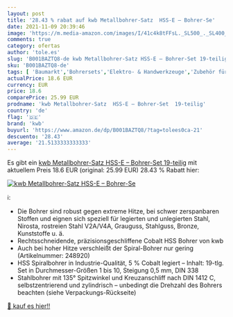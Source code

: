 ```yaml
---
layout: post
title: '28.43 % rabat auf kwb Metallbohrer-Satz  HSS-E – Bohrer-Se'
date: 2021-11-09 20:39:46
image: 'https://m.media-amazon.com/images/I/41c4k8tFFsL._SL500_._SL400_.jpg'
comments: true
category: ofertas
author: 'tole.es'
slug: 'B001BAZTQ8-de kwb Metallbohrer-Satz HSS-E – Bohrer-Set 19-teilig'
sku: 'B001BAZTQ8-de'
tags: [ 'Baumarkt','Bohrersets','Elektro- & Handwerkzeuge','Zubehör für Elektrowerkzeuge','kwb', ]
actualPrice: 18.6 EUR
currency: EUR
price: 18.6
comparePrice: 25.99 EUR
prodname: 'kwb Metallbohrer-Satz  HSS-E – Bohrer-Set  19-teilig'
country: 'de'
flag: '🇩🇪'
brand: 'kwb'
buyurl: 'https://www.amazon.de/dp/B001BAZTQ8/?tag=tolees0ca-21'
descuento: '28.43'
average: '21.5133333333333'
---
```


Es gibt ein [kwb Metallbohrer-Satz  HSS-E – Bohrer-Set  19-teilig](https://www.amazon.de/dp/B001BAZTQ8/?tag=tolees0ca-21) mit aktuellem Preis 18.6 EUR (original: 25.99 EUR) 28.43 % Rabatt hier:

[![kwb Metallbohrer-Satz  HSS-E – Bohrer-Se](https://m.media-amazon.com/images/I/41c4k8tFFsL._SL500_._SL400_.jpg)](https://www.amazon.de/dp/B001BAZTQ8/?tag=tolees0ca-21)

ℹ️:

- Die Bohrer sind robust gegen extreme Hitze, bei schwer zerspanbaren Stoffen und eignen sich speziell für legierten und unlegierten Stahl, Nirosta, rostreien Stahl V2A/V4A, Grauguss, Stahlguss, Bronze, Kunststoffe u. ä.
- Rechtsschneidende, präzisionsgeschliffene Cobalt HSS Bohrer von kwb
- Auch bei hoher Hitze verschleißt der Spiral-Bohrer nur gering (Artikelnummer: 248920)
- HSS Spiralbohrer in Industrie-Qualität, 5 % Cobalt legiert – Inhalt: 19-tlg. Set in Durchmesser-Größen 1 bis 10, Steigung 0,5 mm, DIN 338
- Stahlbohrer mit 135° Spitzwinkel und Kreuzanschliff nach DIN 1412 C, selbstzentrierend und zylindrisch – unbedingt die Drehzahl des Bohrers beachten (siehe Verpackungs-Rückseite)

[🛒 kauf es hier!!](https://www.amazon.de/dp/B001BAZTQ8/?tag=tolees0ca-21)
